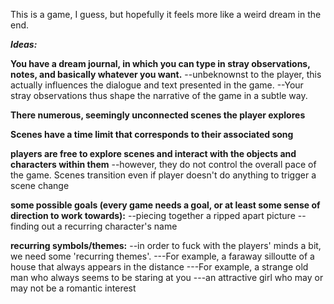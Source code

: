 This is a game, I guess, but hopefully it feels more like a weird dream in the end.

***Ideas:***

**You have a dream journal, in which you can type in stray observations, notes, and basically whatever you want.**
--unbeknownst to the player, this actually influences the dialogue and text presented in the game.
--Your stray observations thus shape the narrative of the game in a subtle way.

**There numerous, seemingly unconnected scenes the player explores**

**Scenes have a time limit that corresponds to their associated song**

**players are free to explore scenes and interact with the objects and characters within them**
--however, they do not control the overall pace of the game. Scenes transition even if player doesn't do anything to trigger a scene change

**some possible goals (every game needs a goal, or at least some sense of direction to work towards):**
--piecing together a ripped apart picture
--finding out a recurring character's name

**recurring symbols/themes:**
--in order to fuck with the players' minds a bit, we need some 'recurring themes'. 
---For example, a faraway silloutte of a house that always appears in the distance
---For example, a strange old man who always seems to be staring at you
---an attractive girl who may or may not be a romantic interest